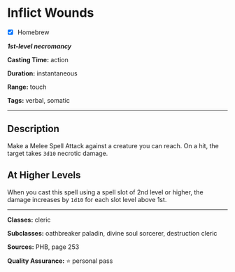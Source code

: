 # Inflict Wounds

- [x] Homebrew

***1st-level necromancy***

**Casting Time:** action

**Duration:** instantaneous

**Range:** touch

**Tags:** verbal, somatic

---

## Description
Make a Melee Spell Attack against a creature you can reach.
On a hit, the target takes `3d10` necrotic damage.

## At Higher Levels
When you cast this spell using a spell slot of 2nd level or higher, the damage increases by `1d10` for each slot level above 1st.

---

**Classes:** cleric

**Subclasses:** oathbreaker paladin, divine soul sorcerer, destruction cleric

**Sources:** PHB, page 253

**Quality Assurance:** :star: personal pass
